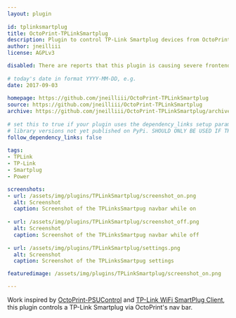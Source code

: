 ```yaml
---
layout: plugin
    
id: tplinksmartplug
title: OctoPrint-TPLinkSmartplug
description: Plugin to control TP-Link Smartplug devices from OctoPrint web interface.
author: jneilliii
license: AGPLv3

disabled: There are reports that this plugin is causing severe frontend issues in its current version.
    
# today's date in format YYYY-MM-DD, e.g.
date: 2017-09-03
    
homepage: https://github.com/jneilliii/OctoPrint-TPLinkSmartplug
source: https://github.com/jneilliii/OctoPrint-TPLinkSmartplug
archive: https://github.com/jneilliii/OctoPrint-TPLinkSmartplug/archive/master.zip
    
# set this to true if your plugin uses the dependency_links setup parameter to include
# library versions not yet published on PyPi. SHOULD ONLY BE USED IF THERE IS NO OTHER OPTION!
follow_dependency_links: false
    
tags:
- TPLink
- TP-Link
- Smartplug
- Power

screenshots: 
- url: /assets/img/plugins/TPLinkSmartplug/screenshot_on.png
  alt: Screenshot
  caption: Screenshot of the TPLinksSmartpug navbar while on
  
- url: /assets/img/plugins/TPLinkSmartplug/screenshot_off.png
  alt: Screenshot
  caption: Screenshot of the TPLinksSmartpug navbar while off
  
- url: /assets/img/plugins/TPLinkSmartplug/settings.png
  alt: Screenshot
  caption: Screenshot of the TPLinksSmartpug settings

featuredimage: /assets/img/plugins/TPLinkSmartplug/screenshot_on.png

---
```

    
Work inspired by [OctoPrint-PSUControl](https://github.com/kantlivelong/OctoPrint-PSUControl) and [TP-Link WiFi SmartPlug Client](https://github.com/softScheck/tplink-smartplug), this plugin controls a TP-Link Smartplug via OctoPrint's nav bar. 

